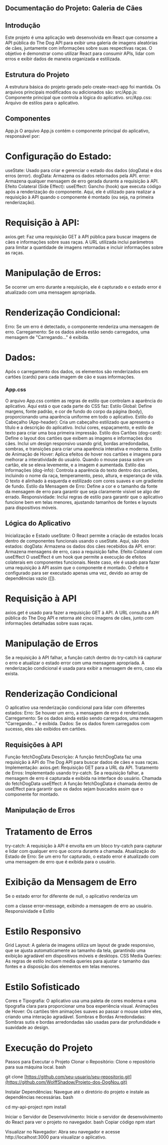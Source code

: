 ## Documentação do Projeto: Galeria de Cães

## Introdução

  Este projeto é uma aplicação web desenvolvida em React que consome a API pública do The Dog API para exibir uma galeria de imagens aleatórias de cães, juntamente com informações sobre suas respectivas  raças. O objetivo é demonstrar como utilizar React para consumir APIs, lidar com erros e exibir dados de maneira organizada e estilizada.

## Estrutura do Projeto

A estrutura básica do projeto gerado pelo create-react-app foi mantida. Os arquivos principais modificados ou adicionados são:
  src/App.js: Componente principal que controla a lógica do aplicativo.
  src/App.css: Arquivo de estilos para o aplicativo.

## Componentes

  App.js
  O arquivo App.js contém o componente principal do aplicativo, responsável por:

# Configuração do Estado:

  useState: Usado para criar e gerenciar o estado dos dados (dogData) e dos erros (error).
  dogData: Armazena os dados retornados pela API.
  error: Armazena qualquer mensagem de erro gerada durante a requisição à API.
  Efeito Colateral (Side Effect):
  useEffect: Gancho (hook) que executa código após a renderização do componente. Aqui, ele é utilizado para realizar a requisição à API quando o componente é montado (ou seja, na primeira renderização).

# Requisição à API:

  axios.get: Faz uma requisição GET à API pública para buscar imagens de cães e informações sobre suas raças. A URL utilizada inclui parâmetros para limitar a quantidade de imagens retornadas e incluir informações sobre as raças.

# Manipulação de Erros:

  Se ocorrer um erro durante a requisição, ele é capturado e o estado error é atualizado com uma mensagem apropriada.
  
# Renderização Condicional:

  Erro: Se um erro é detectado, o componente renderiza uma mensagem de erro.
  Carregamento: Se os dados ainda estão sendo carregados, uma mensagem de "Carregando..." é exibida.
# Dados: 
  Após o carregamento dos dados, os elementos são renderizados em cartões (cards) para cada imagem de cão e suas informações.

### App.css
  
O arquivo App.css contém as regras de estilo que controlam a aparência do aplicativo. Aqui está o que cada parte do CSS faz:
Estilo Global:
Define margens, fonte padrão, e cor de fundo do corpo da página (body), proporcionando uma aparência uniforme em todo o aplicativo.
Estilo do Cabeçalho (App-header):
Cria um cabeçalho estilizado que apresenta o título e a descrição do aplicativo. Inclui cores, espaçamento, e estilo de texto para criar uma boa primeira impressão.
Estilo dos Cartões (dog-card):
Define o layout dos cartões que exibem as imagens e informações dos cães. Inclui um design responsivo usando grid, bordas arredondadas, sombras, e transições para criar uma aparência interativa e moderna.
Estilo de Animação de Hover:
Aplica efeitos de hover nos cartões e imagens para melhorar a interatividade do usuário. Quando o mouse passa sobre um cartão, ele se eleva levemente, e a imagem é aumentada.
Estilo das Informações (dog-info):
Controla a aparência do texto dentro dos cartões, incluindo o nome da raça, temperamento, peso, altura, e esperança de vida. O texto é alinhado à esquerda e estilizado com cores suaves e um gradiente de fundo.
Estilo da Mensagem de Erro:
Define a cor e o tamanho da fonte da mensagem de erro para garantir que seja claramente visível se algo der errado.
Responsividade:
Inclui regras de estilo para garantir que o aplicativo funcione bem em telas menores, ajustando tamanhos de fontes e layouts para dispositivos móveis.

## Lógica do Aplicativo
  
  Inicialização e Estado
  useState: O React permite a criação de estados locais dentro de componentes funcionais usando o useState. Aqui, são dois estados:
  dogData: Armazena os dados dos cães recebidos da API.
  error: Armazena mensagens de erro, caso a requisição falhe.
  Efeito Colateral com useEffect
  O useEffect é um hook que permite a execução de efeitos colaterais em componentes funcionais. Neste caso, ele é usado para fazer uma requisição à API assim que o componente é montado.
  O efeito é configurado para ser executado apenas uma vez, devido ao array de dependências vazio ([]).

# Requisição à API

  axios.get é usado para fazer a requisição GET à API. A URL consulta a API pública do The Dog API e retorna até cinco imagens de cães, junto com informações detalhadas sobre suas raças.
  
# Manipulação de Erros

  Se a requisição à API falhar, a função catch dentro do try-catch irá capturar o erro e atualizar o estado error com uma mensagem apropriada.
  A renderização condicional é usada para exibir a mensagem de erro, caso ela exista.

# Renderização Condicional

  O aplicativo usa renderização condicional para lidar com diferentes estados:
  Erro: Se houver um erro, a mensagem de erro é renderizada.
  Carregamento: Se os dados ainda estão sendo carregados, uma mensagem "Carregando..." é exibida.
  Dados: Se os dados forem carregados com sucesso, eles são exibidos em cartões.
  
## Requisições à API

  Função fetchDogData
  Descrição: A função fetchDogData faz uma requisição à API do The Dog API para buscar dados de cães e suas raças.
  Implementação:
  axios.get: Requisição GET para a URL da API.
  Tratamento de Erros: Implementado usando try-catch. Se a requisição falhar, a mensagem de erro é capturada e exibida na interface do usuário.
  Chamada do fetchDogData
  useEffect: A função fetchDogData é chamada dentro de useEffect para garantir que os dados sejam buscados assim que o componente for montado.
  
## Manipulação de Erros

# Tratamento de Erros

  try-catch: A requisição à API é envolta em um bloco try-catch para capturar e lidar com qualquer erro que ocorra durante a chamada.
  Atualização do Estado de Erro: Se um erro for capturado, o estado error é atualizado com uma mensagem de erro que é exibida para o usuário.

# Exibição da Mensagem de Erro

  Se o estado error for diferente de null, o aplicativo renderiza um <div> com a classe error-message, exibindo a mensagem de erro ao usuário.
  Responsividade e Estilo

# Estilo Responsivo

  Grid Layout: A galeria de imagens utiliza um layout de grade responsivo, que se ajusta automaticamente ao tamanho da tela, garantindo uma exibição agradável em dispositivos móveis e desktops.
  CSS Media Queries: As regras de estilo incluem media queries para ajustar o tamanho das fontes e a disposição dos elementos em telas menores.
  
# Estilo Sofisticado

  Cores e Tipografia: O aplicativo usa uma paleta de cores moderna e uma tipografia clara para proporcionar uma boa experiência visual.
  Animações de Hover: Os cartões têm animações suaves ao passar o mouse sobre eles, criando uma interação agradável.
  Sombras e Bordas Arredondadas: Sombras sutis e bordas arredondadas são usadas para dar profundidade e suavidade ao design.

# Execução do Projeto

  Passos para Executar o Projeto
  Clonar o Repositório:
  Clone o repositório para sua máquina local.
  bash

git clone [https://github.com/seu-usuario/seu-repositorio.git](https://github.com/WolffShadow/Projeto-dos-DogNou.git)

  Instalar Dependências:
Navegue até o diretório do projeto e instale as dependências necessárias.
bash

cd my-api-project
npm install


  Iniciar o Servidor de Desenvolvimento:
Inicie o servidor de desenvolvimento do React para ver o projeto no navegador.
bash
Copiar código
npm start


  Visualizar no Navegador:
Abra seu navegador e acesse http://localhost:3000 para visualizar o aplicativo.

